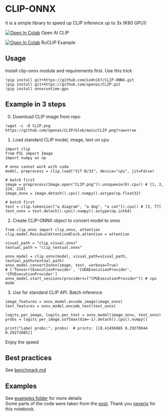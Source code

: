 # CLIP-ONNX
It is a simple library to speed up CLIP inference up to 3x (K80 GPU)!

<a href="https://colab.research.google.com/github/Lednik7/CLIP-ONNX/blob/main/examples/readme_example.ipynb" target="_parent"><img src="https://colab.research.google.com/assets/colab-badge.svg" alt="Open In Colab"/></a>
Open AI CLIP

<a href="https://colab.research.google.com/github/Lednik7/CLIP-ONNX/blob/main/examples/RuCLIP_onnx_example.ipynb" target="_parent"><img src="https://colab.research.google.com/assets/colab-badge.svg" alt="Open In Colab"/></a>
RuCLIP Example

## Usage
Install clip-onnx module and requirements first. Use this trick
```python3
!pip install git+https://github.com/Lednik7/CLIP-ONNX.git
!pip install git+https://github.com/openai/CLIP.git
!pip install onnxruntime-gpu
```
## Example in 3 steps
0. Download CLIP image from repo
```python3
!wget -c -O CLIP.png https://github.com/openai/CLIP/blob/main/CLIP.png?raw=true
```
1. Load standard CLIP model, image, text on cpu
```python3
import clip
from PIL import Image
import numpy as np

# onnx cannot work with cuda
model, preprocess = clip.load("ViT-B/32", device="cpu", jit=False)

# batch first
image = preprocess(Image.open("CLIP.png")).unsqueeze(0).cpu() # [1, 3, 224, 224]
image_onnx = image.detach().cpu().numpy().astype(np.float32)

# batch first
text = clip.tokenize(["a diagram", "a dog", "a cat"]).cpu() # [3, 77]
text_onnx = text.detach().cpu().numpy().astype(np.int64)
```
2. Create CLIP-ONNX object to convert model to onnx
```python3
from clip_onnx import clip_onnx, attention
clip.model.ResidualAttentionBlock.attention = attention

visual_path = "clip_visual.onnx"
textual_path = "clip_textual.onnx"

onnx_model = clip_onnx(model, visual_path=visual_path, textual_path=textual_path)
onnx_model.convert2onnx(image, text, verbose=True)
# ['TensorrtExecutionProvider', 'CUDAExecutionProvider', 'CPUExecutionProvider']
onnx_model.start_sessions(providers=["CPUExecutionProvider"]) # cpu mode
```
3. Use for standard CLIP API. Batch inference
```python3
image_features = onnx_model.encode_image(image_onnx)
text_features = onnx_model.encode_text(text_onnx)

logits_per_image, logits_per_text = onnx_model(image_onnx, text_onnx)
probs = logits_per_image.softmax(dim=-1).detach().cpu().numpy()

print("Label probs:", probs)  # prints: [[0.41456965 0.29270944 0.29272085]]
```
Enjoy the speed
## Best practices
See [benchmark.md](https://github.com/Lednik7/CLIP-ONNX/tree/main/benchmark.md)
## Examples
See [examples folder](https://github.com/Lednik7/CLIP-ONNX/tree/main/examples) for more details \
Some parts of the code were taken from the [post](https://twitter.com/apeoffire/status/1478493291008172038). Thank you [neverix](https://github.com/neverix) for this notebook.
